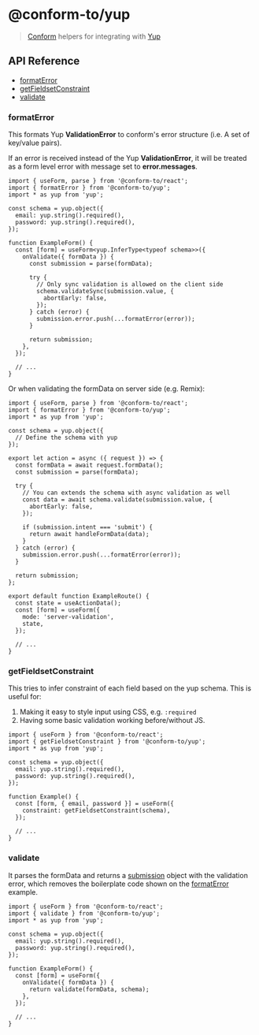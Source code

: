 # @conform-to/yup

> [Conform](https://github.com/edmundhung/conform) helpers for integrating with [Yup](https://github.com/jquense/yup)

<!-- aside -->

## API Reference

- [formatError](#formatError)
- [getFieldsetConstraint](#getfieldsetconstraint)
- [validate](#validate)

<!-- /aside -->

### formatError

This formats Yup **ValidationError** to conform's error structure (i.e. A set of key/value pairs).

If an error is received instead of the Yup **ValidationError**, it will be treated as a form level error with message set to **error.messages**.

```tsx
import { useForm, parse } from '@conform-to/react';
import { formatError } from '@conform-to/yup';
import * as yup from 'yup';

const schema = yup.object({
  email: yup.string().required(),
  password: yup.string().required(),
});

function ExampleForm() {
  const [form] = useForm<yup.InferType<typeof schema>>({
    onValidate({ formData }) {
      const submission = parse(formData);

      try {
        // Only sync validation is allowed on the client side
        schema.validateSync(submission.value, {
          abortEarly: false,
        });
      } catch (error) {
        submission.error.push(...formatError(error));
      }

      return submission;
    },
  });

  // ...
}
```

Or when validating the formData on server side (e.g. Remix):

```tsx
import { useForm, parse } from '@conform-to/react';
import { formatError } from '@conform-to/yup';
import * as yup from 'yup';

const schema = yup.object({
  // Define the schema with yup
});

export let action = async ({ request }) => {
  const formData = await request.formData();
  const submission = parse(formData);

  try {
    // You can extends the schema with async validation as well
    const data = await schema.validate(submission.value, {
      abortEarly: false,
    });

    if (submission.intent === 'submit') {
      return await handleFormData(data);
    }
  } catch (error) {
    submission.error.push(...formatError(error));
  }

  return submission;
};

export default function ExampleRoute() {
  const state = useActionData();
  const [form] = useForm({
    mode: 'server-validation',
    state,
  });

  // ...
}
```

### getFieldsetConstraint

This tries to infer constraint of each field based on the yup schema. This is useful for:

1. Making it easy to style input using CSS, e.g. `:required`
2. Having some basic validation working before/without JS.

```tsx
import { useForm } from '@conform-to/react';
import { getFieldsetConstraint } from '@conform-to/yup';
import * as yup from 'yup';

const schema = yup.object({
  email: yup.string().required(),
  password: yup.string().required(),
});

function Example() {
  const [form, { email, password }] = useForm({
    constraint: getFieldsetConstraint(schema),
  });

  // ...
}
```

### validate

It parses the formData and returns a [submission](/docs/submission.md) object with the validation error, which removes the boilerplate code shown on the [formatError](#formaterror) example.

```tsx
import { useForm } from '@conform-to/react';
import { validate } from '@conform-to/yup';
import * as yup from 'yup';

const schema = yup.object({
  email: yup.string().required(),
  password: yup.string().required(),
});

function ExampleForm() {
  const [form] = useForm({
    onValidate({ formData }) {
      return validate(formData, schema);
    },
  });

  // ...
}
```
